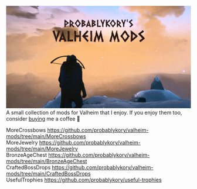 ![Splash](https://raw.githubusercontent.com/probablykory/valheim-mods/main/splash.jpg)  
A small collection of mods for Valheim that I enjoy.  If you enjoy them too, consider [buying](https://www.paypal.com/paypalme/probablyk) me a coffee 🙂

MoreCrossbows https://github.com/probablykory/valheim-mods/tree/main/MoreCrossbows  
MoreJewelry https://github.com/probablykory/valheim-mods/tree/main/MoreJewelry  
BronzeAgeChest https://github.com/probablykory/valheim-mods/tree/main/BronzeAgeChest  
CraftedBossDrops https://github.com/probablykory/valheim-mods/tree/main/CraftedBossDrops  
UsefulTrophies https://github.com/probablykory/useful-trophies  